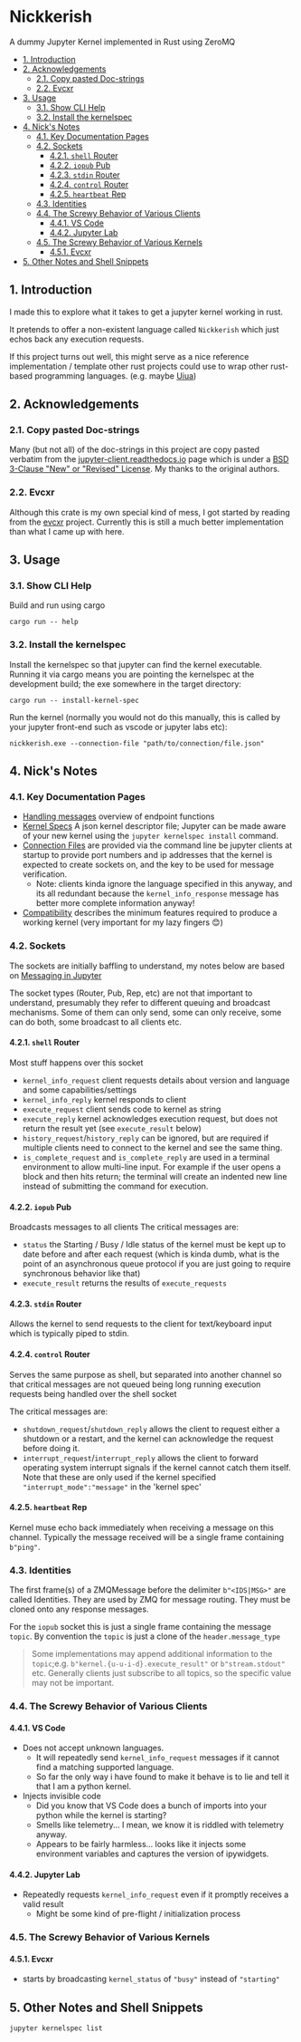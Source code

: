 # Nickkerish <!-- omit in toc -->

A dummy Jupyter Kernel implemented in Rust using ZeroMQ

- [1. Introduction](#1-introduction)
- [2. Acknowledgements](#2-acknowledgements)
  - [2.1. Copy pasted Doc-strings](#21-copy-pasted-doc-strings)
  - [2.2. Evcxr](#22-evcxr)
- [3. Usage](#3-usage)
  - [3.1. Show CLI Help](#31-show-cli-help)
  - [3.2. Install the kernelspec](#32-install-the-kernelspec)
- [4. Nick's Notes](#4-nicks-notes)
  - [4.1. Key Documentation Pages](#41-key-documentation-pages)
  - [4.2. Sockets](#42-sockets)
    - [4.2.1. `shell` Router](#421-shell-router)
    - [4.2.2. `iopub` Pub](#422-iopub-pub)
    - [4.2.3. `stdin` Router](#423-stdin-router)
    - [4.2.4. `control` Router](#424-control-router)
    - [4.2.5. `heartbeat` Rep](#425-heartbeat-rep)
  - [4.3. Identities](#43-identities)
  - [4.4. The Screwy Behavior of Various Clients](#44-the-screwy-behavior-of-various-clients)
    - [4.4.1. VS Code](#441-vs-code)
    - [4.4.2. Jupyter Lab](#442-jupyter-lab)
  - [4.5. The Screwy Behavior of Various Kernels](#45-the-screwy-behavior-of-various-kernels)
    - [4.5.1. Evcxr](#451-evcxr)
- [5. Other Notes and Shell Snippets](#5-other-notes-and-shell-snippets)

## 1. Introduction

I made this to explore what it takes to get a jupyter kernel working in rust.

It pretends to offer a non-existent language called `Nickkerish` which just
echos back any execution requests.

If this project turns out well, this might serve as a nice reference
implementation / template other rust projects could use to wrap other rust-based
programming languages. (e.g. maybe [Uiua](https://www.uiua.org/))

## 2. Acknowledgements

### 2.1. Copy pasted Doc-strings

Many (but not all) of the doc-strings in this project are copy pasted verbatim from
the [jupyter-client.readthedocs.io](https://jupyter-client.readthedocs.io/en/latest/index.html)
page which is under a
[BSD 3-Clause "New" or "Revised" License](https://github.com/jupyter/jupyter_client/blob/396e665af9088f4f083c02c12ea1fb4e9b3dff91/LICENSE).
My thanks to the original authors.

### 2.2. Evcxr

Although this crate is my own special kind of mess, I got started by reading
from the [evcxr](https://github.com/evcxr/evcxr) project. Currently this is
still a much better implementation than what I came up with here.

## 3. Usage

### 3.1. Show CLI Help

Build and run using cargo

```shell
cargo run -- help
```

### 3.2. Install the kernelspec

Install the kernelspec so that jupyter can find the kernel executable. Running
it via cargo means you are pointing the kernelspec at the development build; the
exe somewhere in the target directory:

```shell
cargo run -- install-kernel-spec
```

Run the kernel (normally you would not do this manually, this is called by your
jupyter front-end such as vscode or jupyter labs etc):

```shell
nickkerish.exe --connection-file "path/to/connection/file.json"
```

## 4. Nick's Notes

### 4.1. Key Documentation Pages

- [Handling messages](https://jupyter-client.readthedocs.io/en/latest/kernels.html#handling-messages)
  overview of endpoint functions
- [Kernel Specs](https://jupyter-client.readthedocs.io/en/latest/kernels.html#kernel-specs)
  A json kernel descriptor file; Jupyter can be made aware of your new kernel
  using the ```jupyter kernelspec install``` command.
- [Connection Files](https://jupyter-client.readthedocs.io/en/latest/kernels.html#connection-files)
  are provided via the command line be jupyter clients at startup to provide port numbers and ip
  addresses that the kernel is expected to create sockets on, and the key to be used for message
  verification.
  - Note: clients kinda ignore the language specified in this anyway, and its all redundant because
    the `kernel_info_response` message has better more complete information anyway!
- [Compatibility](https://jupyter-client.readthedocs.io/en/latest/messaging.html#compatibility)
  describes the minimum features required to produce a working kernel (very important for my lazy
  fingers 😊)

### 4.2. Sockets

The sockets are initially baffling to understand, my notes below are based on
[Messaging in Jupyter](https://jupyter-client.readthedocs.io/en/latest/messaging.html)

The socket types (Router, Pub, Rep, etc) are not that important to understand,
presumably they refer to different queuing and broadcast mechanisms. Some of
them can only send, some can only receive, some can do both, some broadcast to
all clients etc.

#### 4.2.1. `shell` Router

Most stuff happens over this socket

- `kernel_info_request` client requests details about version and language and
  some capabilities/settings
- `kernel_info_reply` kernel responds to client
- `execute_request` client sends code to kernel as string
- `execute_reply` kernel acknowledges execution request, but does not return the
  result yet (see `execute_result` below)
- `history_request`/`history_reply` can be ignored, but are required if multiple
  clients need to connect to the kernel and see the same thing.
- `is_complete_request` and `is_complete_reply` are used in a terminal
  environment to allow multi-line input. For example if the user opens a block
  and then hits return; the terminal will create an indented new line instead of
  submitting the command for execution.

#### 4.2.2. `iopub` Pub

Broadcasts messages to all clients
The critical messages are:

- `status` the Starting / Busy / Idle status of the kernel must be kept up to
  date before and after each request (which is kinda dumb, what is the point of
  an asynchronous queue protocol if you are just going to require synchronous
  behavior like that)
- `execute_result` returns the results of `execute_requests`

#### 4.2.3. `stdin` Router

Allows the kernel to send requests to the client for text/keyboard input which
is typically piped to stdin.

#### 4.2.4. `control` Router

Serves the same purpose as shell, but separated into another channel so that
critical messages are not queued being long running execution requests being
handled over the shell socket

The critical messages are:

- `shutdown_request`/`shutdown_reply` allows the client to request either a
  shutdown or a restart, and the kernel can acknowledge the request before doing
  it.
- `interrupt_request`/`interrupt_reply` allows the client to forward operating
  system interrupt signals if the kernel cannot catch them itself. Note that
  these are only used if the kernel specified `"interrupt_mode":"message"` in
  the 'kernel spec'

#### 4.2.5. `heartbeat` Rep

Kernel muse echo back immediately when receiving a message on this channel.
Typically the message received will be a single frame containing `b"ping"`.

### 4.3. Identities

The first frame(s) of a ZMQMessage before the delimiter `b"<IDS|MSG>"` are
called Identities. They are used by ZMQ for message routing. They must be cloned
onto any response messages.

For the `iopub` socket this is just a single frame containing the message
`topic`. By convention the `topic` is just a clone of the
`header.message_type`

> Some implementations may append additional information to the `topic`;e.g.
> `b"kernel.{u-u-i-d}.execute_result"` or `b"stream.stdout"` etc. Generally
> clients just subscribe to all topics, so the specific value may not be
> important.

### 4.4. The Screwy Behavior of Various Clients

#### 4.4.1. VS Code

- Does not accept unknown languages.
  - It will repeatedly send `kernel_info_request` messages if it cannot find a
    matching supported language.
  - So far the only way i have found to make it behave is to lie and tell it
    that I am a python kernel.
- Injects invisible code
  - Did you know that VS Code does a bunch of imports into your python while the
    kernel is starting?
  - Smells like telemetry... I mean, we know it is riddled with telemetry
    anyway.
  - Appears to be fairly harmless... looks like it injects some environment
    variables and captures the version of ipywidgets.

#### 4.4.2. Jupyter Lab

- Repeatedly requests `kernel_info_request` even if it promptly receives a valid result
  - Might be some kind of pre-flight / initialization process

### 4.5. The Screwy Behavior of Various Kernels

#### 4.5.1. Evcxr

- starts by broadcasting `kernel_status` of `"busy"` instead of `"starting"`

## 5. Other Notes and Shell Snippets

```bash
jupyter kernelspec list
```
